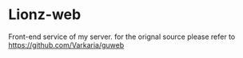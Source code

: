 # Lionz-web
Front-end service of my server.
for the orignal source please refer to https://github.com/Varkaria/guweb
